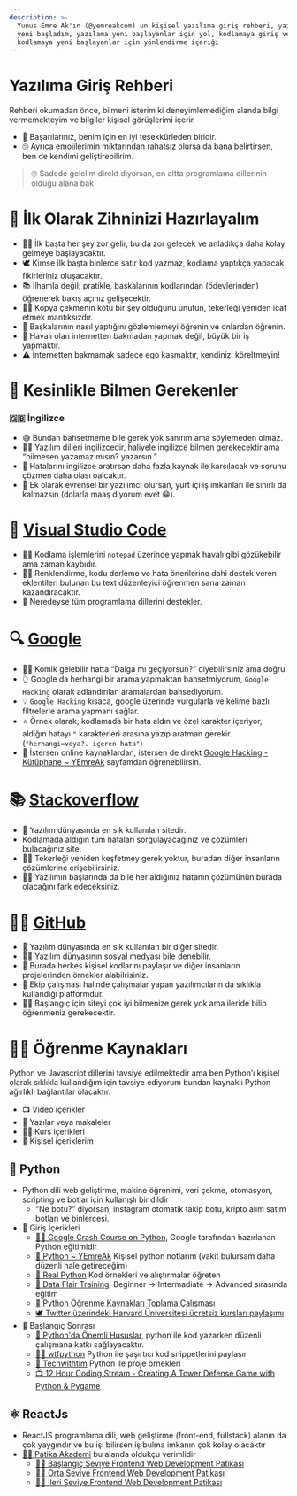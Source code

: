 ```yaml
---
description: >-
  Yunus Emre Ak'ın (@yemreakcom) un kişisel yazılıma giriş rehberi, yazılıma
  yeni başladım, yazılama yeni başlayanlar için yol, kodlamaya giriş ve
  kodlamaya yeni başlayanlar için yönlendirme içeriği
---
```


# Yazılıma Giriş Rehberi

Rehberi okumadan önce, bilmeni isterim ki deneyimlemediğim alanda bilgi vermemekteyim ve bilgiler kişisel görüşlerimi içerir.

- 🌟 Başarılarınız, benim için en iyi teşekkürleden biridir.
- 🙄 Ayrıca emojilerimin miktarından rahatsız olursa da bana belirtirsen, ben de kendimi geliştirebilirim.

> 🙄 Sadede gelelim direkt diyorsan, en altta programlama dillerinin olduğu alana bak

# 🧠 İlk Olarak Zihninizi Hazırlayalım

- 💁‍♂️ İlk başta her şey zor gelir, bu da zor gelecek ve anladıkça daha kolay gelmeye başlayacaktır.
- 🕊️ Kimse ilk başta binlerce satır kod yazmaz, kodlama yaptıkça yapacak fikirleriniz oluşacaktır.
- 📚 İlhamla değil; pratikle, başkalarının kodlarından (ödevlerinden) öğrenerek bakış açınız gelişecektir.
- 🙅‍♂️ Kopya çekmenin kötü bir şey olduğunu unutun, tekerleği yeniden icat etmek mantıksızdır.
- 👀 Başkalarının nasıl yaptığını gözlemlemeyi öğrenin ve onlardan öğrenin.
- 🌟 Havalı olan internetten bakmadan yapmak değil, büyük bir iş yapmaktır.
- ⚠️ İnternetten bakmamak sadece ego kasmaktır, kendinizi köreltmeyin!

# 🌟 Kesinlikle Bilmen Gerekenler

### 🇬🇧 İngilizce

- 😅 Bundan bahsetmeme bile gerek yok sanırım ama söylemeden olmaz.
- 💁‍♂️ Yazılım dilleri ingilizcedir, haliyele ingilizce bilmen gerekecektir ama “bilmesen yazamaz mısın? yazarsın.”
- 🧐 Hatalarını ingilizce aratırsan daha fazla kaynak ile karşılacak ve sorunu çözmen daha olası oalcaktır.
- 🚀 Ek olarak evrensel bir yazılımcı olursan, yurt içi iş imkanları ile sınırlı da kalmazsın (dolarla maaş diyorum evet 😁).

# 📝 [Visual Studio Code](https://code.visualstudio.com/)

- 🙅‍♂️ Kodlama işlemlerini `notepad` üzerinde yapmak havalı gibi gözükebilir ama zaman kaybıdır.
- 💁‍♂️ Renklendirme, kodu derleme ve hata önerilerine dahi destek veren eklentileri bulunan bu text düzenleyici öğrenmen sana zaman kazandıracaktır.
- 🚀 Neredeyse tüm programlama dillerini destekler.

# 🔍 [Google](https://www.google.com/webhp?hl=en%5C&sa=X%5C&ved=0ahUKEwic4NeB0ar5AhWaQ%5C_EDHVEGCL4QPAgI)

- 💁‍♂️ Komik gelebilir hatta “Dalga mı geçiyorsun?” diyebilirsiniz ama doğru.
- 👆 Google da herhangi bir arama yapmaktan bahsetmiyorum, `Google Hacking` olarak adlandırılan aramalardan bahsediyorum.
- 💡 `Google Hacking` kısaca, google üzerinde vurgularla ve kelime bazlı filtrelerle arama yapmanı sağlar.
- ⭐️ Örnek olarak; kodlamada bir hata aldın ve özel karakter içeriyor, aldığın hatayı `"` karakterleri arasına yazıp aratman gerekir. (`"herhangi=veya?. içeren hata"`)
- 🔗 İstersen online kaynaklardan, istersen de direkt [Google Hacking - Kütüphane ~ YEmreAk](https://lib.yemreak.com/google/google-hacking) sayfamdan öğrenebilirsin.

# 📚 [Stackoverflow](https://stackoverflow.com/)

- 🌟 Yazılım dünyasında en sık kullanılan sitedir.
- Kodlamada aldığın tüm hataları sorgulayacağınız ve çözümleri bulacağınız site.
- 🙅‍♂️ Tekerleği yeniden keşfetmey gerek yoktur, buradan diğer insanların çözümlerine erişebilirsiniz.
- 💁‍♂️ Yazılımın başlarında da bile her aldığınız hatanın çözümünün burada olacağını fark edeceksiniz.

# 👨‍💻 [GitHub](https://github.com/)

- 🌟 Yazılım dünyasında en sık kullanılan bir diğer sitedir.
- 💁‍♂️ Yazılım dünyasının sosyal medyası bile denebilir.
- 📝 Burada herkes kişisel kodlarını paylaşır ve diğer insanların projelerinden örnekler alabilrisiniz.
- 👥 Ekip çalışması halinde çalışmalar yapan yazılımcıların da sıklıkla kullandığı platformdur.
- 💁‍♂️ Başlangıç için siteyi çok iyi bilmenize gerek yok ama ileride bilip öğrenmeniz gerekecektir.

# 👨‍🏫 Öğrenme Kaynakları

Python ve Javascript dillerini tavsiye edilmektedir ama ben Python’ı kişisel olarak sıklıkla kullandığım için tavsiye ediyorum bundan kaynaklı Python ağırlıklı bağlantılar olacaktır.

- 📺 Video içerikler
- 📃 Yazılar veya makaleler
- 👨‍🏫 Kurs içerikleri
- 🌟 Kişisel içeriklerim

## 🐍 Python

- Python dili web geliştirme, makine öğrenimi, veri çekme, otomasyon, scripting ve botlar için kullanışlı bir dildir
    - “Ne botu?” diyorsan, instagram otomatik takip botu, kripto alım satım botları ve binlercesi..
- 🔰 Giriş İçerikleri
    - [👨‍🏫 Google Crash Course on Python](https://www.coursera.org/learn/python-crash-course?specialization=google-it-automation), Google tarafından hazırlanan Python eğitimidir
    - [🌟 Python ~ YEmreAk](https://python.yemreak.com/) Kişisel python notlarım (vakit bulursam daha düzenli hale getireceğim)
    - [📃 Real Python](https://realpython.com/) Kod örnekleri ve alıştırmalar öğreten
    - [📃 Data Flair Training](https://data-flair.training/blogs/python-tutorials-home/), Beginner → Intermadiate → Advanced sırasında eğitim
    - [📃 Python Öğrenme Kaynakları Toplama Çalışması](https://medium.com/python-programlama-dili/python-%C3%B6%C4%9Frenme-kaynaklar%C4%B1-toplama-%C3%A7al%C4%B1%C5%9Fmas%C4%B1-b17e0f7f3d49)
    - [🕊️ Twitter üzerindeki Harvard Üniversitesi ücretsiz kursları paylaşımı](https://twitter.com/alitekintr/status/1651660891211833358)
- 🚀 Başlangıç Sonrası
    - [🌟 Python'da Önemli Hususlar](https://python.yemreak.com/yazilar/pythonda-onemli-hususlar#faydali-baglantilar), python ile kod yazarken düzenli çalışmana katkı sağlayacaktır.
    - [🧑‍💻 wtfpython](https://github.com/satwikkansal/wtfpython#-deleting-a-list-item-while-iterating) Python ile şaşırtıcı kod snippetlerini paylaşır
    - [📜 Techwithtim](https://github.com/techwithtim) Python ile proje örnekleri
    - [📺 12 Hour Coding Stream - Creating A Tower Defense Game with Python & Pygame](https://www.youtube.com/watch?v=iLHAKXQBOoA)

## ⚛️ ReactJs

- ReactJS programlama dili, web geliştirme (front-end, fullstack) alanın da çok yaygındır ve bu işi bilirsen iş bulma imkanın çok kolay olacaktır
- [👨‍🏫 Patika Akademi](https://academy.patika.dev) bu alanda oldukçu verimlidir
    - [👨‍🏫 Başlangıç Seviye Frontend Web Development Patikası](https://academy.patika.dev/paths/baslangic-seviye-frontend-web-development-patikasi)
    - [👨‍🏫 Orta Seviye Frontend Web Development Patikası](https://academy.patika.dev/paths/orta-seviye-frontend-web-development-patikasi)
    - [👨‍🏫 İleri Seviye Frontend Web Development Patikası](https://academy.patika.dev/paths/ileri-seviye-frontend-web-development-patikasi-)
